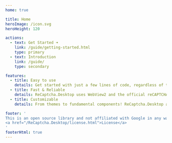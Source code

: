 ```yaml
---
home: true

title: Home
heroImage: /icon.svg
heroHeight: 120

actions:
  - text: Get Started ➜
    link: /guide/getting-started.html
    type: primary
  - text: Introduction
    link: /guide/
    type: secondary

features:
  - title: Easy to use
    details: Get started with just a few lines of code, regardless of the desktop frameworks.
  - title: Fast & Reliable
    details: ReCaptcha.Desktop uses WebView2 and the official reCAPTCHA widget to bring you the best performance and stability.
  - title: Customizable
    details: From themes to fundamental components! ReCaptcha.Desktop allows you to customize just about anything.

footer: '
This is an open source library and not affiliated with Google in any way.
<a href="/ReCaptcha.Desktop/license.html">License</a>
'
footerHtml: true
---
```

